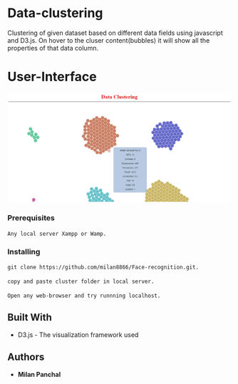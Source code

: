 # Data-clustering

Clustering of given dataset based on different data fields using javascript and D3.js. On hover to the cluser content(bubbles) it will show all the properties of 
that data column. 

# User-Interface

![alt text](https://raw.githubusercontent.com/milan8866/Data-clustering/master/ss.jpg)

### Prerequisites

```
Any local server Xampp or Wamp.
```

### Installing


```
git clone https://github.com/milan8866/Face-recognition.git.

copy and paste cluster folder in local server.

Open any web-browser and try runnning localhost.

```

## Built With

* D3.js - The visualization framework used

## Authors

* **Milan Panchal** 
